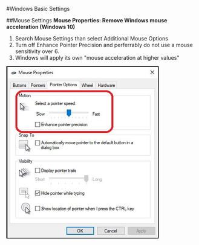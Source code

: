 #Windows Basic Settings

##Mouse Settings
**Mouse Properties: Remove Windows mouse acceleration (Windows 10)**

1.  Search Mouse Settings than select Additional Mouse Options
1.  Turn off Enhance Pointer Precision and perferrably do not use a mouse sensitivity over 6. 
1.  Windows will apply its own "mouse acceleration at higher values"

![Windows mouse settings config](images/Mouse.JPG "Mouse Settings")
